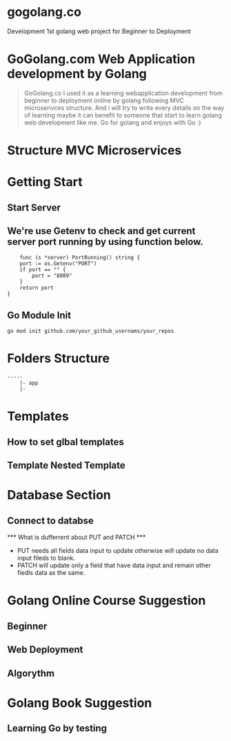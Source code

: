 # gogolang.co
Development 1st golang web project for Beginner to Deployment

# GoGolang.com Web Application development by Golang
>
> GoGolang.co I used it as a learning webapplication development from beginner to deployment online by golang  following MVC microserivces structure. And i will try to write every details on the way of learning maybe it can benefit to someone that start to learn golang web development like me. Go for golang and enjoys with Go :) 

# Structure MVC Microservices

# Getting Start
## Start Server

## We're use Getenv to check and get current server port running by using function below.

```golang
    func (s *server) PortRunning() string {
	port := os.Getenv("PORT")
	if port == "" {
		port = "8089"
	}
	return port
}
```

## Go Module Init
 ```
 go mod init github.com/your_github_usernams/your_repos

 ```
# Folders Structure
    -----
        |- app
        |- 
  

# Templates 
## How to set glbal templates

## Template Nested Template

# Database Section
## Connect to databse 

*** What is dufferrent about PUT and PATCH ***
- PUT needs all fields data input to update otherwise will update no data input fileds to blank.
- PATCH will update only a field that have data input and remain other fiedls data as the same.

# Golang Online Course Suggestion
## Beginner
## Web Deployment
## Algorythm

# Golang Book Suggestion 
## Learning Go by testing 

